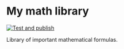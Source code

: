 # My math library

[![Test and publish](https://github.com/stmunker/github-actions-library/actions/workflows/main.yml/badge.svg)](https://github.com/stmunker/github-actions-library/actions/workflows/main.yml)

Library of important mathematical formulas.
